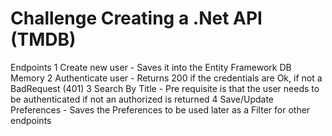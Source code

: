 # Challenge Creating a .Net API (TMDB)

Endpoints
1 Create new user - Saves it into the Entity Framework DB Memory
2 Authenticate user - Returns 200 if the credentials are Ok, if not a BadRequest (401)
3 Search By Title - Pre requisite is that the user needs to be authenticated if not an authorized is returned
4 Save/Update Preferences - Saves the Preferences to be used later as a Filter for other endpoints
